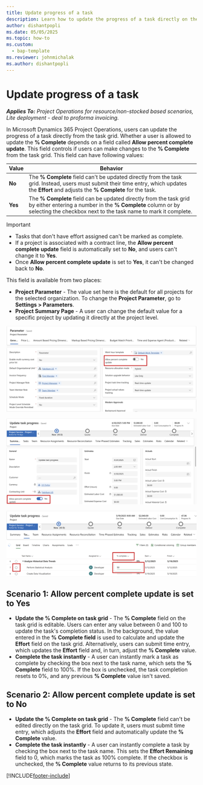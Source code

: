```yaml
---
title: Update progress of a task
description: Learn how to update the progress of a task directly on the task grid.
author: dishantpopli
ms.date: 05/05/2025
ms.topic: how-to
ms.custom: 
  - bap-template
ms.reviewer: johnmichalak
ms.author: dishantpopli
---
```


# Update progress of a task

_**Applies To:** Project Operations for resource/non-stocked based scenarios, Lite deployment - deal to proforma invoicing._

In Microsoft Dynamics 365 Project Operations, users can update the progress of a task directly from the task grid. Whether a user is allowed to update the **% Complete** depends on a field called **Allow percent complete update**. This field controls if users can make changes to the **% Complete** from the task grid. This field can have following values:

| Value            | Behavior |
|------------------|----------|
| **No**   | The **% Complete** field can't be updated directly from the task grid. Instead, users must submit their time entry, which updates the **Effort** and adjusts the **% Complete** for the task.|
| **Yes** | The **% Complete** field can be updated directly from the task grid by either entering a number in the **% Complete** column or by selecting the checkbox next to the task name to mark it complete.|


>[!IMPORTANT]
> - Tasks that don't have effort assigned can't be marked as complete.
> - If a project is associated with a contract line, the **Allow percent complete update** field is automatically set to **No**, and users can't change it to **Yes**.
> - Once **Allow percent complete update** is set to **Yes**, it can't be changed back to **No**.


This field is available from two places:
- **Project Parameter** - The value set here is the default for all projects for the selected organization. To change the **Project Parameter**, go to **Settings > Parameters**.
- **Project Summary Page** - A user can change the default value for a specific project by updating it directly at the project level.

![Screenshot that shows project parameters.](media/allow-percent-complete-update-project-parameter.png)


![Screenshot that shows project summary page.](media/allow-percent-complete-update-project-summary.png)


![Screenshot that shows task grid.](media/allow-percent-complete-update-task-grid.png)

## Scenario 1: Allow percent complete update is set to Yes
- **Update the % Complete on task grid** - The **% Complete** field on the task grid is editable. Users can enter any value between 0 and 100 to update the task's completion status. In the background, the value entered in the **% Complete field** is used to calculate and update the **Effort** field on the task grid. Alternatively, users can submit time entry, which updates the **Effort** field and, in turn, adjust the **% Complete** value.
- **Complete the task instantly** - A user can instantly mark a task as complete by checking the box next to the task name, which sets the **% Complete** field to 100%. If the box is unchecked, the task completion resets to 0%, and any previous **% Complete** value isn't saved.

## Scenario 2: Allow percent complete update is set to No
- **Update the % Complete on task grid** - The **% Complete** field can't be edited directly on the task grid. To update it, users must submit time entry, which adjusts the **Effort** field and automatically update the **% Complete** value.
- **Complete the task instantly** - A user can instantly complete a task by checking the box next to the task name. This sets the **Effort Remaining** field to 0, which marks the task as 100% complete. If the checkbox is unchecked, the **% Complete** value returns to its previous state.


[!INCLUDE[footer-include](../includes/footer-banner.md)]
